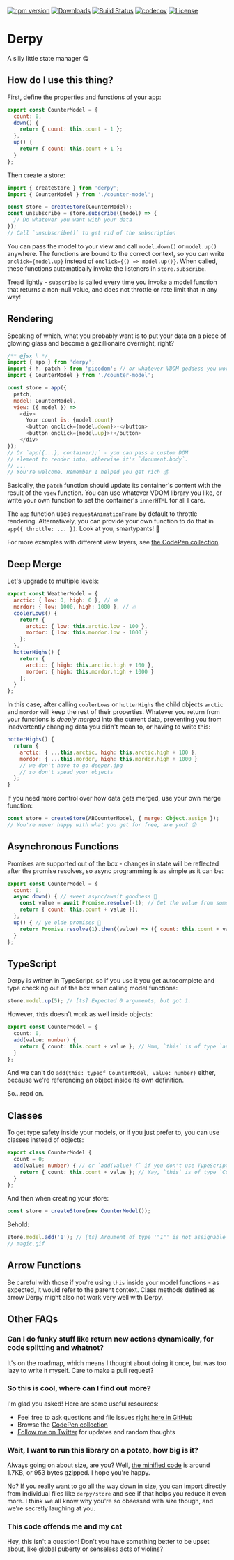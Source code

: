 [![npm version](https://badge.fury.io/js/derpy.svg)](https://www.npmjs.com/package/derpy)
[![Downloads](https://img.shields.io/npm/dm/derpy.svg)](https://www.npmjs.com/package/derpy)
[![Build Status](https://travis-ci.org/vdsabev/derpy.svg)](https://travis-ci.org/vdsabev/derpy)
[![codecov](https://codecov.io/gh/vdsabev/derpy/branch/master/graph/badge.svg)](https://codecov.io/gh/vdsabev/derpy)
[![License](https://img.shields.io/npm/l/derpy.svg)](https://www.npmjs.com/package/derpy)

# Derpy
A silly little state manager 😋

## How do I use this thing?
First, define the properties and functions of your app:
```js
export const CounterModel = {
  count: 0,
  down() {
    return { count: this.count - 1 };
  },
  up() {
    return { count: this.count + 1 };
  }
};
```

Then create a store:
```js
import { createStore } from 'derpy';
import { CounterModel } from './counter-model';

const store = createStore(CounterModel);
const unsubscribe = store.subscribe((model) => {
  // Do whatever you want with your data
});
// Call `unsubscribe()` to get rid of the subscription
```

You can pass the model to your view and call `model.down()` or `model.up()` anywhere. The functions are bound to the correct context, so you can write `onclick={model.up}` instead of `onclick={() => model.up()}`. When called, these functions automatically invoke the listeners in `store.subscribe`.

Tread lightly - `subscribe` is called every time you invoke a model function that returns a non-null value, and does not throttle or rate limit that in any way!

## Rendering
Speaking of which, what you probably want is to put your data on a piece of glowing glass and become a gazillionaire overnight, right?

```js
/** @jsx h */
import { app } from 'derpy';
import { h, patch } from 'picodom'; // or whatever VDOM goddess you worship
import { CounterModel } from './counter-model';

const store = app({
  patch,
  model: CounterModel,
  view: ({ model }) =>
    <div>
      Your count is: {model.count}
      <button onclick={model.down}>-</button>
      <button onclick={model.up}>+</button>
    </div>
});
// Or `app({...}, container);` - you can pass a custom DOM
// element to render into, otherwise it's `document.body`.
// ...
// You're welcome. Remember I helped you get rich 💰
```

Basically, the `patch` function should update its container's content with the result of the `view` function. You can use whatever VDOM library you like, or write your own function to set the container's `innerHTML` for all I care.

The `app` function uses `requestAnimationFrame` by default to throttle rendering. Alternatively, you can provide your own function to do that in `app({ throttle: ... })`. Look at you, smartypants! 🦉

For more examples with different view layers, see [the CodePen collection](https://codepen.io/collection/DNdBBG).

## Deep Merge
Let's upgrade to multiple levels:
```js
export const WeatherModel = {
  arctic: { low: 0, high: 0 }, // ❄
  mordor: { low: 1000, high: 1000 }, // 🔥
  coolerLows() {
    return {
      arctic: { low: this.arctic.low - 100 },
      mordor: { low: this.mordor.low - 1000 }
    };
  },
  hotterHighs() {
    return {
      arctic: { high: this.arctic.high + 100 },
      mordor: { high: this.mordor.high + 1000 }
    };
  }
};
```

In this case, after calling `coolerLows` or `hotterHighs` the child objects `arctic` and `mordor` will keep the rest of their properties. Whatever you return from your functions is *deeply merged* into the current data, preventing you from inadvertently changing data you didn't mean to, or having to write this:
```js
hotterHighs() {
  return {
    arctic: { ...this.arctic, high: this.arctic.high + 100 },
    mordor: { ...this.mordor, high: this.mordor.high + 1000 }
    // we don't have to go deeper.jpg
    // so don't spead your objects
  };
}
```

If you need more control over how data gets merged, use your own merge function:
```js
const store = createStore(ABCounterModel, { merge: Object.assign });
// You're never happy with what you get for free, are you? 😞
```

## Asynchronous Functions
Promises are supported out of the box - changes in state will be reflected after the promise resolves, so async programming is as simple as it can be:
```js
export const CounterModel = {
  count: 0,
  async down() { // sweet async/await goodness 🍰
    const value = await Promise.resolve(-1); // Get the value from some remote server
    return { count: this.count + value });
  },
  up() { // ye olde promises 🧓
    return Promise.resolve(1).then((value) => ({ count: this.count + value });
  }
};
```

## TypeScript
Derpy is written in TypeScript, so if you use it you get autocomplete and type checking out of the box when calling model functions:
```ts
store.model.up(5); // [ts] Expected 0 arguments, but got 1.
```

However, `this` doesn't work as well inside objects:
```ts
export const CounterModel = {
  count: 0,
  add(value: number) {
    return { count: this.count + value }; // Hmm, `this` is of type `any` here 😕
  }
};
```

And we can't do `add(this: typeof CounterModel, value: number)` either, because we're referencing an object inside its own definition.

So...read on.

## Classes
To get type safety inside your models, or if you just prefer to, you can use classes instead of objects:
```ts
export class CounterModel {
  count = 0;
  add(value: number) { // or `add(value) {` if you don't use TypeScript
    return { count: this.count + value }; // Yay, `this` is of type `CounterModel` 😄
  }
};
```

And then when creating your store:
```ts
const store = createStore(new CounterModel());
```

Behold:
```ts
store.model.add('1'); // [ts] Argument of type '"1"' is not assignable to parameter of type 'number'.
// magic.gif
```

## Arrow Functions
Be careful with those if you're using `this` inside your model functions - as expected, it would refer to the parent context. Class methods defined as arrow Derpy might also not work very well with Derpy.

## Other FAQs
### Can I do funky stuff like return new actions dynamically, for code splitting and whatnot?
It's on the roadmap, which means I thought about doing it once, but was too lazy to write it myself. Care to make a pull request?

### So this is cool, where can I find out more?
I'm glad you asked! Here are some useful resources:
- Feel free to ask questions and file issues [right here in GitHub](https://github.com/vdsabev/derpy/issues)
- Browse the [CodePen collection](https://codepen.io/collection/DNdBBG)
- [Follow me on Twitter](https://twitter.com/vdsabev) for updates and random thoughts

### Wait, I want to run this library on a potato, how big is it?
Always going on about size, are you? Well, [the minified code](https://unpkg.com/derpy) is around 1.7KB, or 953 bytes gzipped. I hope you're happy.

No? If you really want to go all the way down in size, you can import directly from individual files like `derpy/store` and see if that helps you reduce it even more. I think we all know why you're so obsessed with size though, and we're secretly laughing at you.

### This code offends me and my cat
Hey, this isn't a question! Don't you have something better to be upset about, like global puberty or senseless acts of violins?
